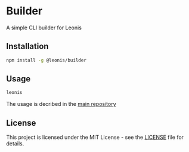 # Builder
A simple CLI builder for Leonis

## Installation
```bash
npm install -g @leonis/builder
```

## Usage
```bash
leonis
```
The usage is decribed in the [main repository](https://github.com/LeonisLinks/Leonis)

## License
This project is licensed under the MIT License - see the [LICENSE](LICENSE) file for details.